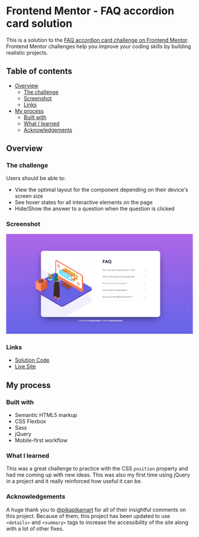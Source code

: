 # Frontend Mentor - FAQ accordion card solution

This is a solution to the [FAQ accordion card challenge on Frontend Mentor](https://www.frontendmentor.io/challenges/faq-accordion-card-XlyjD0Oam). Frontend Mentor challenges help you improve your coding skills by building realistic projects.

## Table of contents

- [Overview](#overview)
  - [The challenge](#the-challenge)
  - [Screenshot](#screenshot)
  - [Links](#links)
- [My process](#my-process)
  - [Built with](#built-with)
  - [What I learned](#what-i-learned)
  - [Acknowledgements](#acknowledgements)



## Overview

### The challenge

Users should be able to:

- View the optimal layout for the component depending on their device's screen size
- See hover states for all interactive elements on the page
- Hide/Show the answer to a question when the question is clicked

### Screenshot

![](./screenshot.png)

### Links

- [Solution Code](https://github.com/frances-m/faq-accordion-card)
- [Live Site](https://frances-m.github.io/faq-accordion-card)

## My process

### Built with

- Semantic HTML5 markup
- CSS Flexbox
- Sass
- jQuery
- Mobile-first workflow

### What I learned

This was a great challenge to practice with the CSS `position` property and had me coming up with new ideas. This was also my first time using jQuery in a project and it really reinforced how useful it can be.

### Acknowledgements

A huge thank you to [@pikapikamart](https://github.com/pikapikamart) for all of their insightful comments on this project. Because of them, this project has been updated to use `<details>` and `<summary>` tags to increase the accessibility of the site along with a lot of other fixes. 
